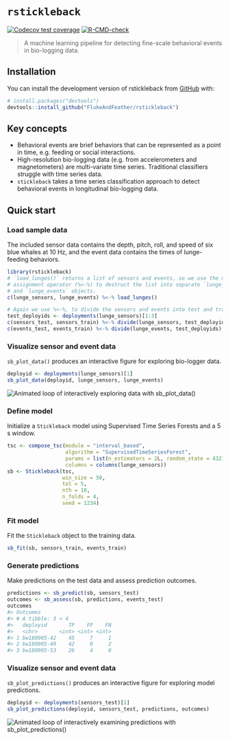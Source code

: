 
<!-- README.md is generated from README.Rmd. Please edit that file -->

# `rstickleback`

<!-- badges: start -->

[![Codecov test
coverage](https://codecov.io/gh/FlukeAndFeather/rstickleback/branch/main/graph/badge.svg)](https://codecov.io/gh/FlukeAndFeather/rstickleback?branch=main)
[![R-CMD-check](https://github.com/FlukeAndFeather/rstickleback/workflows/R-CMD-check/badge.svg)](https://github.com/FlukeAndFeather/rstickleback/actions)
<!-- badges: end -->

> A machine learning pipeline for detecting fine-scale behavioral events
> in bio-logging data.

## Installation

You can install the development version of rstickleback from
[GitHub](https://github.com/FlukeAndFeather/rstickleback) with:

``` r
# install.packages("devtools")
devtools::install_github("FlukeAndFeather/rstickleback")
```

## Key concepts

-   Behavioral events are brief behaviors that can be represented as a
    point in time, e.g. feeding or social interactions.
-   High-resolution bio-logging data (e.g. from accelerometers and
    magnetometers) are multi-variate time series. Traditional
    classifiers struggle with time series data.
-   `stickleback` takes a time series classification approach to detect
    behavioral events in longitudinal bio-logging data.

## Quick start

### Load sample data

The included sensor data contains the depth, pitch, roll, and speed of
six blue whales at 10 Hz, and the event data contains the times of
lunge-feeding behaviors.

``` r
library(rstickleback)
# `load_lunges()` returns a list of sensors and events, so we use the multiple
# assignment operator (%<-%) to destruct the list into separate `lunge_sensors`
# and `lunge_events` objects.
c(lunge_sensors, lunge_events) %<-% load_lunges()

# Again we use %<-%, to divide the sensors and events into test and train sets
test_deployids <- deployments(lunge_sensors)[1:3]
c(sensors_test, sensors_train) %<-% divide(lunge_sensors, test_deployids)
c(events_test, events_train) %<-% divide(lunge_events, test_deployids)
```

### Visualize sensor and event data

`sb_plot_data()` produces an interactive figure for exploring bio-logger
data.

``` r
deployid <- deployments(lunge_sensors)[1]
sb_plot_data(deployid, lunge_sensors, lunge_events)
```

![Animated loop of interactively exploring data with
sb\_plot\_data()](man/figures/plot-sensors-events.gif)

### Define model

Initialize a `Stickleback` model using Supervised Time Series Forests
and a 5 s window.

``` r
tsc <- compose_tsc(module = "interval_based", 
                   algorithm = "SupervisedTimeSeriesForest",
                   params = list(n_estimators = 2L, random_state = 4321L),
                   columns = columns(lunge_sensors))
sb <- Stickleback(tsc, 
                  win_size = 50, 
                  tol = 5, 
                  nth = 10, 
                  n_folds = 4, 
                  seed = 1234)
```

### Fit model

Fit the `Stickleback` object to the training data.

``` r
sb_fit(sb, sensors_train, events_train)
```

### Generate predictions

Make predictions on the test data and assess prediction outcomes.

``` r
predictions <- sb_predict(sb, sensors_test)
outcomes <- sb_assess(sb, predictions, events_test)
outcomes
#> Outcomes 
#> # A tibble: 3 × 4
#>   deployid       TP    FP    FN
#>   <chr>       <int> <int> <int>
#> 1 bw180905-42    45     7     1
#> 2 bw180905-49    42     0     2
#> 3 bw180905-53    26     4     0
```

### Visualize sensor and event data

`sb_plot_predictions()` produces an interactive figure for exploring
model predictions.

``` r
deployid <- deployments(sensors_test)[1]
sb_plot_predictions(deployid, sensors_test, predictions, outcomes)
```

![Animated loop of interactively examining predictions with
sb\_plot\_predictions()](man/figures/plot-predictions.gif)
